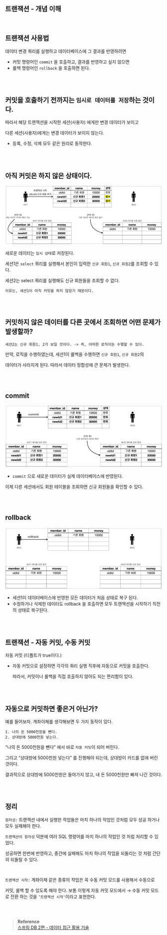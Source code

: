 ## 트랜잭션 - 개념 이해

<br/>

## 트랜잭션 사용법

데이터 변경 쿼리를 실행하고 데이터베이스에 그 결과를 반영하려면 

- 커밋 명령어인 `commit` 을 호출하고, 결과를 반영하고 싶지 않으면
- 롤백 명령어인 `rollback` 을 호출하면 된다.

<br/><br/>

## 커밋을 호출하기 전까지는 `임시로 데이터를 저장`하는 것이다.

따라서 해당 트랜잭션을 시작한 세션(사용자) 에게만 변경 데이터가 보이고 

다른 세션(사용자)에게는 변경 데이터가 보이지 않는다.

- 등록, 수정, 삭제 모두 같은 원리로 동작한다.




<br/><br/>

## 아직 커밋은 하지 않은 상태이다.

![이미지](/programming/img/입문221.PNG)

새로운 데이터는 `임시 상태`로 저장된다.

세션1은 `select` 쿼리를 실행해서 본인이 입력한 `신규 회원1`, `신규 회원2`를 조회할 수 있다.

세션2는 select 쿼리를 실행해도 신규 회원들을 조회할 수 없다. 

```
이유는, 세션1이 아직 커밋을 하지 않았기 때문이다.
```



<br/><br/>

## 커밋하지 않은 데이터를 다른 곳에서 조회하면 어떤 문제가 발생할까?

```
세션2는 신규 회원1, 2가 보일 것이다. -> 즉, 어떠한 로직이든 수행할 수 있다.
```

만약, 로직을 수행하였는데, 세션1이 롤백을 수행하면 `신규 회원1`, `신규 회원2`의 

데이터가 사라지게 된다. 따라서 데이터 정합성에 큰 문제가 발생한다.



<br/><br/>

## commit

![이미지](/programming/img/입문222.PNG)

- `commit` 으로 새로운 데이터가 실제 데이터베이스에 반영된다.

이제 다른 세션에서도 회원 테이블을 조회하면 신규 회원들을 확인할 수 있다.

<br/><br/>

## rollback

![이미지](/programming/img/입문223.PNG)

- 세션1이 데이터베이스에 반영한 모든 데이터가 처음 상태로 복구 된다.
- 수정하거나 삭제한 데이터도 rollback 을 호출하면 모두 트랜잭션을 시작하기 직전의 상태로 복구된다.

<br/><br/>

## 트랜잭션 - 자동 커밋, 수동 커밋

자동 커밋 (디폴트가 true이다.)

- 자동 커밋으로 설정하면 각각의 쿼리 실행 직후에 자동으로 커밋을 호출한다.
    
    따라서, 커밋이나 롤백을 직접 호출하지 않아도 되는 편리함이 있다.


<br/><br/>

## 자동으로 커밋하면 좋은거 아닌가?

예를 들어보자. 계좌이체를 생각해보면 두 가지 동작이 있다. 

```
1. 나의 돈 5000천원을 뺀다.
2. 상대방에 5000천원 넣는다.
```

“나의 돈 5000천원을 뺀다” 에서 바로 `자동 커밋`이 되어 버린다. 

그리고 “상대방에 5000천원 넣는다” 를 진행해야 되는데, 상대방이 카드를 없애 버린 것이다.

결과적으로 상대방에 5000천원은 들어가지 않고, 내 돈 5000천원만 빠져 나간 것이다.

<br/><br/>

## 정리

`원자성:` 트랜잭션 내에서 실행한 작업들은 마치 하나의 작업인 것처럼 모두 성공 하거나 모두 실패해야 한다.

`트랜잭션의 원자성` 덕분에 여러 SQL 명령어를 마치 하나의 작업인 것 처럼 처리할 수 있었다.



성공하면 한번에 반영하고, 중간에 실패해도 마치 하나의 작업을 되돌리는 것 처럼 간단히 되돌릴 수 있다.

<br/>

`트랜잭션 시작:` 계좌이체 같은 종류의 작업은 꼭 수동 커밋 모드를 사용해서 수동으로 

커밋, 롤백 할 수 있도록 해야 한다. 보통 이렇게 자동 커밋 모드에서 → 수동 커밋 모드로 전환 하는 것을 `‘트랜잭션 시작'`이라고 표현한다.




<br/><br/>

>**Reference** <br/>[스프링 DB 2편 - 데이터 접근 활용 기술](https://www.inflearn.com/course/%EC%8A%A4%ED%94%84%EB%A7%81-db-2/dashboard)

